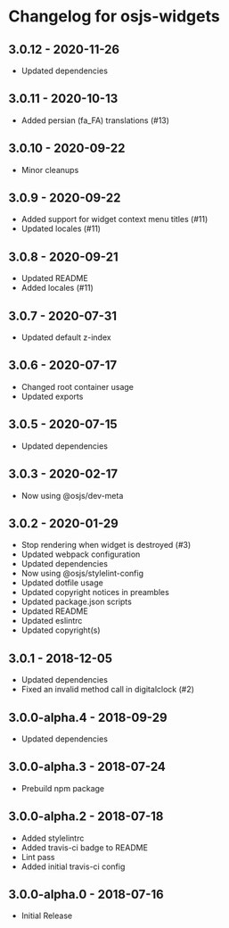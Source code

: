 # Changelog for osjs-widgets

## 3.0.12 - 2020-11-26

* Updated dependencies

## 3.0.11 - 2020-10-13

* Added persian (fa_FA) translations (#13)

## 3.0.10 - 2020-09-22

* Minor cleanups

## 3.0.9 - 2020-09-22

* Added support for widget context menu titles (#11)
* Updated locales (#11)

## 3.0.8 - 2020-09-21

* Updated README
* Added locales (#11)

## 3.0.7 - 2020-07-31

* Updated default z-index

## 3.0.6 - 2020-07-17

* Changed root container usage
* Updated exports

## 3.0.5 - 2020-07-15

* Updated dependencies

## 3.0.3 - 2020-02-17

* Now using @osjs/dev-meta

## 3.0.2 - 2020-01-29

* Stop rendering when widget is destroyed (#3)
* Updated webpack configuration
* Updated dependencies
* Now using @osjs/stylelint-config
* Updated dotfile usage
* Updated copyright notices in preambles
* Updated package.json scripts
* Updated README
* Updated eslintrc
* Updated copyright(s)

## 3.0.1 - 2018-12-05

* Updated dependencies
* Fixed an invalid method call in digitalclock (#2)

## 3.0.0-alpha.4 - 2018-09-29

* Updated dependencies

## 3.0.0-alpha.3 - 2018-07-24

* Prebuild npm package

## 3.0.0-alpha.2 - 2018-07-18

* Added stylelintrc
* Added travis-ci badge to README
* Lint pass
* Added initial travis-ci config

## 3.0.0-alpha.0 - 2018-07-16

* Initial Release
